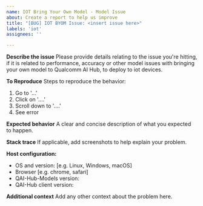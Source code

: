 ```yaml
---
name: IOT Bring Your Own Model - Model Issue
about: Create a report to help us improve
title: "[BUG] IOT BYOM Issue: <insert issue here>"
labels: 'iot'
assignees: ''

---
```


**Describe the issue**
Please provide details relating to the issue you're hitting, if it is related to performance, accuracy or other model issues with bringing your own model to Qualcomm AI Hub, to deploy to iot devices.

**To Reproduce**
Steps to reproduce the behavior:
1. Go to '...'
2. Click on '....'
3. Scroll down to '....'
4. See error

**Expected behavior**
A clear and concise description of what you expected to happen.

**Stack trace**
If applicable, add screenshots to help explain your problem.

**Host configuration:**
 - OS and version: [e.g. Linux, Windows, macOS]
 - Browser [e.g. chrome, safari]
 - QAI-Hub-Models version:
 - QAI-Hub client version:

**Additional context**
Add any other context about the problem here.
